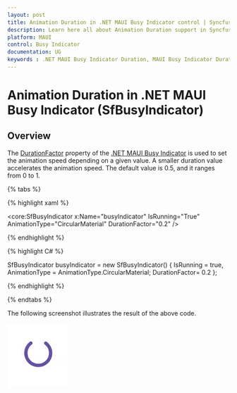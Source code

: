 ```yaml
---
layout: post
title: Animation Duration in .NET MAUI Busy Indicator control | Syncfusion®
description: Learn here all about Animation Duration support in Syncfusion® .NET MAUI Busy Indicator (SfBusyIndicator) control and more.
platform: MAUI
control: Busy Indicator
documentation: UG
keywords : .NET MAUI Busy Indicator Duration, MAUI Busy Indicator Duration
---
```


# Animation Duration in .NET MAUI Busy Indicator (SfBusyIndicator)

## Overview

The [DurationFactor](https://help.syncfusion.com/cr/maui/Syncfusion.Maui.Core.SfBusyIndicator.html#Syncfusion_Maui_Core_SfBusyIndicator_DurationFactor) property of the [.NET MAUI Busy Indicator](https://help.syncfusion.com/cr/maui/Syncfusion.Maui.Core.SfBusyIndicator.html?tabs=tabid-1) is used to set the animation speed depending on a given value. A smaller duration value accelerates the animation speed. The default value is 0.5, and it ranges from 0 to 1.

{% tabs %}

{% highlight xaml %}

<core:SfBusyIndicator x:Name="busyIndicator"
                      IsRunning="True"
                      AnimationType="CircularMaterial"
                      DurationFactor="0.2" />


{% endhighlight %}

{% highlight C# %}

SfBusyIndicator busyIndicator = new SfBusyIndicator()
{
    IsRunning = true,
    AnimationType = AnimationType.CircularMaterial;
    DurationFactor= 0.2
};


{% endhighlight %}

{% endtabs %}

The following screenshot illustrates the result of the above code.

![Animation Duration](Images/Duration/Duration.gif)





